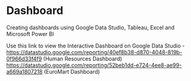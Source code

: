 # Dashboard
Creating dashboards using Google Data Studio, Tableau, Excel and Microsoft Power BI

Use this link to view the Interactive Dashboard on Google Data Studio - 
https://datastudio.google.com/reporting/40ef8b38-d870-4048-819b-0f966d33f4f9 (Human Resources Dashboard)
https://datastudio.google.com/reporting/52beb1dd-e724-4ee8-ae99-a669a1807218 (EuroMart Dashboard)
